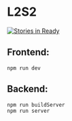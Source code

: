 # L2S2
[![Stories in Ready](https://badge.waffle.io/c3subtitles/L2S2.png?label=ready&title=Ready)](http://waffle.io/c3subtitles/L2S2)
## Frontend:
```
npm run dev
```

## Backend:
```
npm run buildServer
npm run server
```
